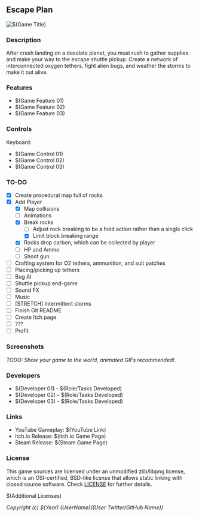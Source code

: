 ## Escape Plan

![$(Game Title)](screenshots/screenshot000.png "Escape Plan")

### Description

After crash landing on a desolate planet, you must rush to gather supplies and make your way to the escape shuttle pickup. Create a network of interconnected oxygen tethers, fight alien bugs, and weather the storms to make it out alive.

### Features

 - $(Game Feature 01)
 - $(Game Feature 02)
 - $(Game Feature 03)

### Controls

Keyboard:
 - $(Game Control 01)
 - $(Game Control 02)
 - $(Game Control 03)

### TO-DO
- [X] Create procedural map full of rocks
- [X] Add Player
  - [X] Map collisions
  - [ ] Animations
  - [X] Break rocks
    - [ ] Adjust rock breaking to be a hold action rather than a single click
    - [X] Limit block breaking range
  - [X] Rocks drop carbon, which can be collected by player
  - [ ] HP and Ammo
  - [ ] Shoot gun
- [ ] Crafting system for O2 tethers, ammunition, and suit patches
- [ ] Placing/picking up tethers
- [ ] Bug AI
- [ ] Shuttle pickup end-game
- [ ] Sound FX
- [ ] Music
- [ ] [STRETCH] Intermittent storms
- [ ] Finish Git README
- [ ] Create Itch page
- [ ] ???
- [ ] Profit

### Screenshots

_TODO: Show your game to the world, animated GIFs recommended!._

### Developers

 - $(Developer 01) - $(Role/Tasks Developed)
 - $(Developer 02) - $(Role/Tasks Developed)
 - $(Developer 03) - $(Role/Tasks Developed)

### Links

 - YouTube Gameplay: $(YouTube Link)
 - itch.io Release: $(itch.io Game Page)
 - Steam Release: $(Steam Game Page)

### License

This game sources are licensed under an unmodified zlib/libpng license, which is an OSI-certified, BSD-like license that allows static linking with closed source software. Check [LICENSE](LICENSE) for further details.

$(Additional Licenses)

*Copyright (c) $(Year) $(User Name) ($(User Twitter/GitHub Name))*
